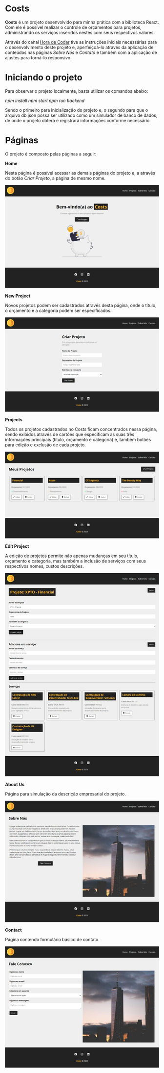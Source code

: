 # Costs

<strong>Costs</strong> é um projeto desenvolvido para minha prática com a biblioteca React. Com ele é possível realizar o controle de
orçamentos para projetos, administrando os serviços inseridos nestes com seus respectivos valores.

Através do canal <a href="https://www.youtube.com/watch?v=FXqX7oof0I4&list=PLnDvRpP8BneyVA0SZ2okm-QBojomniQVO" target="_blank">Hora de
Codar</a> tive as instruções iniciais necessárias para o desenvolvimento deste projeto e, aperfeiçoá-lo através da aplicação
de conteúdos nas páginas <em>Sobre Nós</em> e <em>Contato</em> e também com a aplicação de ajustes para torná-lo responsivo.

# Iniciando o projeto

Para observar o projeto localmente, basta utilizar os comandos abaixo:

<em>npm install</em>
<em>npm start</em>
<em>npm run backend</em>

Sendo o primeiro para inicialização do projeto e, o segundo para que o arquivo db.json possa ser utilizado como um simulador de
banco de dados, de onde o projeto obterá e registrará informações conforme necessário.

# Páginas

O projeto é composto pelas páginas a seguir:

<strong>Home</strong>

Nesta página é possível acessar as demais páginas do projeto e, a através do botão <em>Criar Projeto</em>, a página de mesmo nome.

<img src="https://raw.githubusercontent.com/igogomes/costs/main/src/img/home.png" alt="Home"/>

<strong>New Project</strong>

Novos projetos podem ser cadastrados através desta página, onde o título, o orçamento e a categoria podem ser especificados.

<img src="https://raw.githubusercontent.com/igogomes/costs/main/src/img/newproject.png" alt="New Project"/>

<strong>Projects</strong>

Todos os projetos cadastrados no Costs ficam concentrados nessa página, sendo exibidos através de cartões que especificam as suas três
informações principais (título, orçamento e categoria) e, também botões para edição e exclusão de cada projeto.

<img src="https://raw.githubusercontent.com/igogomes/costs/main/src/img/projects.png" alt="Projects"/>

<strong>Edit Project</strong>

A edição de projetos permite não apenas mudanças em seu título, orçamento e categoria, mas também a inclusão de serviços com seus
respectivos nomes, custos descrições.

<img src="https://raw.githubusercontent.com/igogomes/costs/main/src/img/editproject.png" alt="Edit Project"/>

<strong>About Us</strong>

Página para simulação da descrição empresarial do projeto.

<img src="https://raw.githubusercontent.com/igogomes/costs/main/src/img/aboutus.png" alt="About Us"/>

<strong>Contact</strong>

Página contendo formulário básico de contato.

<img src="https://raw.githubusercontent.com/igogomes/costs/main/src/img/contact.png" alt="Contact"/>
